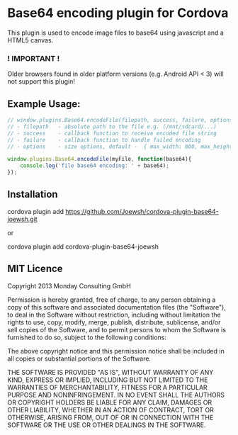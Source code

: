 
Base64 encoding plugin for Cordova
======================================================

This plugin is used to encode image files to base64 using javascript and a HTML5 canvas.

### ! IMPORTANT ! ###
Older browsers found in older platform versions (e.g. Android API < 3) will not support this plugin!

## Example Usage: 

```js
// window.plugins.Base64.encodeFile(filepath, success, failure, options);
// - filepath 	- absolute path to the file e.g. (/mnt/sdcard/...)
// - success 	- callback function to receive encoded file string
// - failure    - callback function to handle failed encoding
// - options    - size options, default -  { max_width: 800, max_height: 600 }

window.plugins.Base64.encodeFile(myFile, function(base64){
	console.log('file base64 encoding: ' + base64);
});
```

## Installation 

cordova plugin add https://github.com/Joewsh/cordova-plugin-base64-joewsh.git

or 

cordova plugin add cordova-plugin-base64-joewsh

## MIT Licence

Copyright 2013 Monday Consulting GmbH

Permission is hereby granted, free of charge, to any person obtaining
a copy of this software and associated documentation files (the
"Software"), to deal in the Software without restriction, including
without limitation the rights to use, copy, modify, merge, publish,
distribute, sublicense, and/or sell copies of the Software, and to
permit persons to whom the Software is furnished to do so, subject to
the following conditions:

The above copyright notice and this permission notice shall be
included in all copies or substantial portions of the Software.

THE SOFTWARE IS PROVIDED "AS IS", WITHOUT WARRANTY OF ANY KIND,
EXPRESS OR IMPLIED, INCLUDING BUT NOT LIMITED TO THE WARRANTIES OF
MERCHANTABILITY, FITNESS FOR A PARTICULAR PURPOSE AND
NONINFRINGEMENT. IN NO EVENT SHALL THE AUTHORS OR COPYRIGHT HOLDERS BE
LIABLE FOR ANY CLAIM, DAMAGES OR OTHER LIABILITY, WHETHER IN AN ACTION
OF CONTRACT, TORT OR OTHERWISE, ARISING FROM, OUT OF OR IN CONNECTION
WITH THE SOFTWARE OR THE USE OR OTHER DEALINGS IN THE SOFTWARE.

